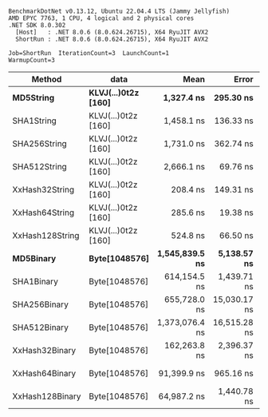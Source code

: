 ```

BenchmarkDotNet v0.13.12, Ubuntu 22.04.4 LTS (Jammy Jellyfish)
AMD EPYC 7763, 1 CPU, 4 logical and 2 physical cores
.NET SDK 8.0.302
  [Host]   : .NET 8.0.6 (8.0.624.26715), X64 RyuJIT AVX2
  ShortRun : .NET 8.0.6 (8.0.624.26715), X64 RyuJIT AVX2

Job=ShortRun  IterationCount=3  LaunchCount=1  
WarmupCount=3  

```
| Method          | data                | Mean           | Error        | StdDev    | Min            | Max            | Gen0   | Allocated |
|---------------- |-------------------- |---------------:|-------------:|----------:|---------------:|---------------:|-------:|----------:|
| **MD5String**       | **KLVJ(...)0t2z [160]** |     **1,327.4 ns** |    **295.30 ns** |  **16.19 ns** |     **1,311.3 ns** |     **1,343.7 ns** | **0.0134** |    **1128 B** |
| SHA1String      | KLVJ(...)0t2z [160] |     1,458.1 ns |    136.33 ns |   7.47 ns |     1,452.0 ns |     1,466.4 ns | 0.0153 |    1416 B |
| SHA256String    | KLVJ(...)0t2z [160] |     1,731.0 ns |    362.74 ns |  19.88 ns |     1,718.0 ns |     1,753.9 ns | 0.0210 |    1856 B |
| SHA512String    | KLVJ(...)0t2z [160] |     2,666.1 ns |     69.76 ns |   3.82 ns |     2,663.5 ns |     2,670.5 ns | 0.0381 |    3240 B |
| XxHash32String  | KLVJ(...)0t2z [160] |       208.4 ns |    149.31 ns |   8.18 ns |       203.0 ns |       217.8 ns | 0.0069 |     584 B |
| XxHash64String  | KLVJ(...)0t2z [160] |       285.6 ns |     19.38 ns |   1.06 ns |       284.4 ns |       286.3 ns | 0.0086 |     728 B |
| XxHash128String | KLVJ(...)0t2z [160] |       524.8 ns |     66.50 ns |   3.65 ns |       521.9 ns |       528.9 ns | 0.0134 |    1128 B |
| **MD5Binary**       | **Byte[1048576]**       | **1,545,839.5 ns** |  **5,138.57 ns** | **281.66 ns** | **1,545,676.6 ns** | **1,546,164.8 ns** |      **-** |      **41 B** |
| SHA1Binary      | Byte[1048576]       |   614,154.5 ns |  1,439.71 ns |  78.92 ns |   614,091.1 ns |   614,242.9 ns |      - |      49 B |
| SHA256Binary    | Byte[1048576]       |   655,728.0 ns | 15,030.17 ns | 823.85 ns |   655,040.3 ns |   656,641.1 ns |      - |      57 B |
| SHA512Binary    | Byte[1048576]       | 1,373,076.4 ns | 16,515.28 ns | 905.26 ns | 1,372,464.4 ns | 1,374,116.3 ns |      - |      89 B |
| XxHash32Binary  | Byte[1048576]       |   162,263.8 ns |  2,396.37 ns | 131.35 ns |   162,120.6 ns |   162,378.6 ns |      - |      32 B |
| XxHash64Binary  | Byte[1048576]       |    91,399.9 ns |    965.16 ns |  52.90 ns |    91,348.3 ns |    91,454.0 ns |      - |      32 B |
| XxHash128Binary | Byte[1048576]       |    64,987.2 ns |  1,440.78 ns |  78.97 ns |    64,914.9 ns |    65,071.5 ns |      - |      40 B |
